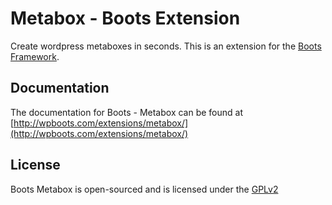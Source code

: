 Metabox - Boots Extension
=====

Create wordpress metaboxes in seconds.
This is an extension for the [Boots Framework](http://wpboots.com).

## Documentation

The documentation for Boots - Metabox can be found at [http://wpboots.com/extensions/metabox/](http://wpboots.com/extensions/metabox/)

## License

Boots Metabox is open-sourced and is licensed under the [GPLv2](http://www.gnu.org/licenses/gpl-2.0.html)
